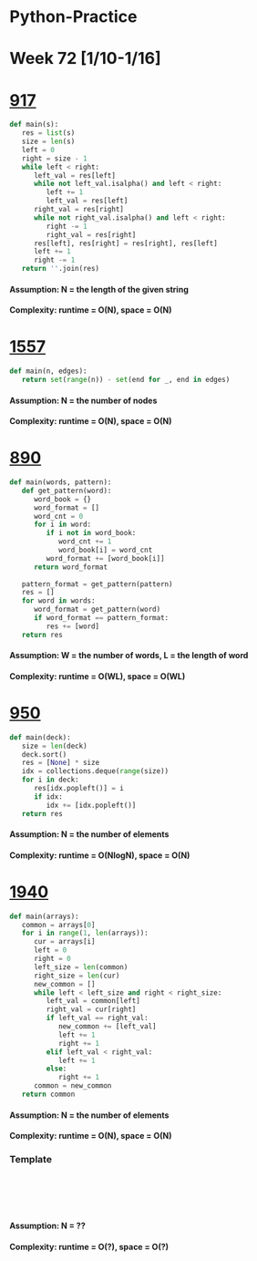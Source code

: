 # Python-Practice

# Week 72 [1/10-1/16]

# [917](https://leetcode.com/problems/reverse-only-letters/)
```python
def main(s):
   res = list(s)
   size = len(s)
   left = 0
   right = size - 1
   while left < right:
      left_val = res[left]
      while not left_val.isalpha() and left < right:
         left += 1
         left_val = res[left]
      right_val = res[right]
      while not right_val.isalpha() and left < right:
         right -= 1
         right_val = res[right]
      res[left], res[right] = res[right], res[left]
      left += 1
      right -= 1
   return ''.join(res)
```
#### Assumption: N = the length of the given string
#### Complexity: runtime = O(N), space = O(N)

# [1557](https://leetcode.com/problems/minimum-number-of-vertices-to-reach-all-nodes/)
```python
def main(n, edges):
   return set(range(n)) - set(end for _, end in edges)
```
#### Assumption: N = the number of nodes
#### Complexity: runtime = O(N), space = O(N)

# [890](https://leetcode.com/problems/find-and-replace-pattern/)
```python
def main(words, pattern):
   def get_pattern(word):
      word_book = {}
      word_format = []
      word_cnt = 0
      for i in word:
         if i not in word_book:
            word_cnt += 1
            word_book[i] = word_cnt
         word_format += [word_book[i]]
      return word_format
   
   pattern_format = get_pattern(pattern)
   res = []
   for word in words:
      word_format = get_pattern(word)
      if word_format == pattern_format:
         res += [word]
   return res
```
#### Assumption: W = the number of words, L = the length of word
#### Complexity: runtime = O(WL), space = O(WL)

# [950](https://leetcode.com/problems/reveal-cards-in-increasing-order/)
```python
def main(deck):
   size = len(deck)
   deck.sort()
   res = [None] * size
   idx = collections.deque(range(size))
   for i in deck:
      res[idx.popleft()] = i
      if idx:
         idx += [idx.popleft()]
   return res
```
#### Assumption: N = the number of elements
#### Complexity: runtime = O(NlogN), space = O(N)

# [1940](https://leetcode.com/problems/longest-common-subsequence-between-sorted-arrays/)
```python
def main(arrays):
   common = arrays[0]
   for i in range(1, len(arrays)):
      cur = arrays[i]
      left = 0
      right = 0
      left_size = len(common)
      right_size = len(cur)
      new_common = []
      while left < left_size and right < right_size:
         left_val = common[left]
         right_val = cur[right]
         if left_val == right_val:
            new_common += [left_val]
            left += 1
            right += 1
         elif left_val < right_val:
            left += 1
         else:
            right += 1
      common = new_common
   return common
```
#### Assumption: N = the number of elements
#### Complexity: runtime = O(N), space = O(N)

### Template
# []()
```sql
```

# []()
```python
```
#### Assumption: N = ??
#### Complexity: runtime = O(?), space = O(?)
